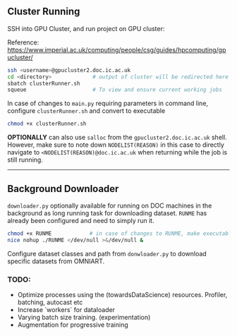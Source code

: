 
## Cluster Running
SSH into GPU Cluster, and run project on GPU cluster: 

Reference: <a> https://www.imperial.ac.uk/computing/people/csg/guides/hpcomputing/gpucluster/ </a>
```sh
ssh <username>@gpucluster2.doc.ic.ac.uk
cd <directory>             # output of cluster will be redirected here at the current directory
sbatch clusterRunner.sh
squeue                     # To view and ensure current working jobs
```
In case of changes to `main.py` requiring parameters in command line, configure `clusterRunner.sh` and convert to executable
```sh
chmod +x clusterRunner.sh
```
<b>OPTIONALLY</b> can also use `salloc` from the `gpucluster2.doc.ic.ac.uk` shell. However, make sure to note down `NODELIST(REASON)` in this case to directly navigate to 
`<NODELIST(REASON)@doc.ic.ac.uk` when returning while the job is still running.
***
## Background Downloader
`downloader.py` optionally available for running on DOC machines in the background as long running task for downloading dataset. `RUNME` has already been configured 
and need to simply run it.
```sh
chmod +x RUNME            # in case of changes to RUNME, make executable again.
nice nohup ./RUNME </dev/null >&/dev/null &
```
Configure dataset classes and path from `donwloader.py` to download specific datasets from OMNIART.


### TODO:
<ul>
  <li>Optimize processes using the (towardsDataScience) resources. Profiler, batching, autocast etc</li>
  <li>Increase `workers` for dataloader</li>
  <li>Varying batch size training. (experimentation)</li>
  <li>Augmentation for progressive training</li>
</ul>

